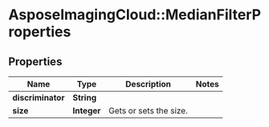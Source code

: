 # AsposeImagingCloud::MedianFilterProperties

## Properties
Name | Type | Description | Notes
------------ | ------------- | ------------- | -------------
**discriminator** | **String** |  | 
**size** | **Integer** | Gets or sets the size. | 


